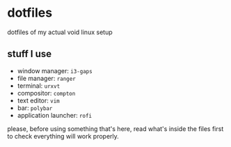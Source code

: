 # dotfiles
dotfiles of my actual void linux setup

## stuff I use

- window manager: `i3-gaps`
- file manager: `ranger`
- terminal: `urxvt`
- compositor: `compton`
- text editor: `vim`
- bar: `polybar`
- application launcher: `rofi`

please, before using something that's here, read what's inside the files first to check everything will work properly.
